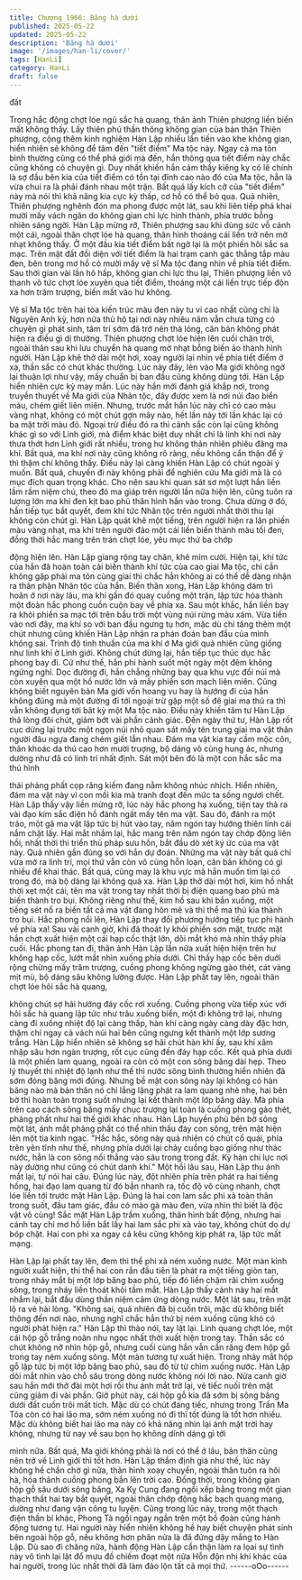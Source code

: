 ```yaml
---
title: Chương 1966: Băng hà dưới
published: 2025-05-22
updated: 2025-05-22
description: 'Băng hà dưới'
image: '/images/han-li/cover/'
tags: [HanLi]
category: HanLi
draft: false
---
```


đất

Trong hắc động chợt lóe ngũ sắc hà quang, thân ảnh Thiên
phượng liền biến mất không thấy. Lấy thiên phú thần thông không
gian của bản thân Thiên phượng, cộng thêm kinh nghiệm Hàn
Lập nhiều lần tiến vào khe không gian, hiển nhiên sẽ không để
tâm đến "tiết điểm" Ma tộc này.
Ngay cả ma tôn bình thường cũng có thể phá giới mà đến, hắn
thông qua tiết điểm này chắc cũng không có chuyện gì. Duy nhất
khiến hắn cảm thấy kiêng kỵ có lẽ chính là sợ đầu bên kia của tiết
điểm có tồn tại đỉnh cao nào đó của Ma tộc, hẳn là vừa chui ra là
phải đánh nhau một trận.
Bất quá lấy kích cỡ của "tiết điểm" này mà nói thì khả năng kia
cực kỳ thấp, cơ hồ có thể bỏ qua.
Quả nhiên, Thiên phượng nghênh đón ma phong được một lát,
sau khi liên tiếp phá khai mười mấy vách ngăn do không gian chi
lực hình thành, phía trước bỗng nhiên sáng ngời.
Hàn Lập mừng rỡ, Thiên phượng sau khi dùng sức vỗ cánh một
cái, ngoài thân chợt lóe hà quang, thân hình thoáng cái liền trở
nên mờ nhạt không thấy.
Ở một đầu kia tiết điểm bất ngờ lại là một phiến hôi sắc sa mạc.
Trên mặt đất đối diện với tiết điểm là hai trạm canh gác thẳng tắp
màu đen, bên trong mơ hồ có mười mấy vệ sĩ Ma tộc đang nhin
về phía tiết điểm. Sau thời gian vài lần hô hấp, không gian chi lực
thu lại, Thiên phượng liền vô thanh vô tức chợt lóe xuyên qua tiết
điểm, thoáng một cái liền trực tiếp độn xa hơn trăm trượng, biến
mất vào hư không.

Vệ sĩ Ma tộc trên hai tòa kiến trúc màu đen này tu vi cao nhất
cũng chỉ là Nguyên Anh kỳ, hơn nữa thủ hộ tại nơi này nhiêu năm
vẫn chưa từng có chuyện gì phát sinh, tâm trí sớm đã trở nên thả
lỏng, căn bản không phát hiện ra điều gì dị thường.
Thiên phượng chợt lóe hiện lên cuối chân trời, ngoài thân sau khi
lưu chuyển hà quang mờ nhạt bỗng biến ảo thành hình người.
Hàn Lập khẽ thở dài một hơi, xoay người lại nhìn về phía tiết
điểm ở xa, thần sắc có chút khác thường. Lúc này đây, lẻn vào
Ma giới không ngờ lại thuận lợi như vậy, mấy chuẩn bị ban đầu
cũng không dùng tới.
Hàn Lập hiển nhiên cực kỳ may mắn.
Lúc này hắn mới đánh giá khắp nơi, trong truyền thuyết về Ma
giới của Nhân tộc, đây được xem là nơi núi đao biển máu, chém
giết liên miên. Nhưng, trước mắt hắn lúc này chỉ có cao màu vàng
nhạt, không có một chút gợn mây nào, hết lần này tới lần khác lại
có ba mặt trời màu đỏ. Ngoại trừ điều đó ra thì cảnh sắc còn lại
cũng không khác gì so với Linh giới, mà điểm khác biệt duy nhất
chỉ là linh khí nơi này thưa thớt hơn Linh giới rất nhiều, trong hư
không thản nhiên phiêu đãng ma khí.
Bất quá, ma khí nơi này cũng không rõ ràng, nếu không cẩn thận
để ý thì thậm chí không thấy.
Điều này lại càng khiến Hàn Lập có chút ngoài ý muốn.
Bất quá, chuyến đi này không phải để nghiên cứu Ma giới mà là
có mục đích quan trọng khác. Cho nên sau khi quan sát sơ một
lượt hắn liền lầm rầm niệm chú, theo đó ma giáp trên người lần
nữa hiện lên, cũng tuôn ra lượng lớn ma khí đen kịt bao phủ thân
hình hắn vào trong. Chưa dừng ở đó, hắn tiếp tục bắt quyết, đem
khí tức Nhân tộc trên người nhất thời thu lại không còn chút gì.
Hàn Lập quát khẽ một tiếng, trên người hiện ra lân phiến màu
vàng nhạt, ma khí trên người đảo một cái liền biến thành màu tối
đen, đồng thời hắc mang trên trán chợt lóe, yêu mục thứ ba chớp

động hiện lên.
Hàn Lập giang rộng tay chân, khẽ mỉm cười.
Hiện tại, khí tức của hắn đã hoàn toàn cải biến thành khí tức của
cao giai Ma tộc, chỉ cần không gặp phải ma tôn cùng giai thì chắc
hẳn không ai có thể dễ dàng nhận ra thân phận Nhân tộc của
hắn.
Biến thân xong, Hàn Lập không dám trì hoãn ở nơi này lâu, ma
khí gần đó quay cuồng một trận, lập tức hóa thành một đoàn hắc
phong cuồn cuộn bay về phía xa. Sau một khắc, hắn liền bay ra
khỏi phiến sa mạc tới trên bầu trời một vùng núi rừng màu xám.
Vừa tiến vào nơi đây, ma khí so với ban đầu ngưng tụ hơn, mặc
dù chỉ tăng thêm một chút nhưng cũng khiến Hàn Lập nhận ra
phán đoán ban đầu của mình không sai. Trình độ tinh thuần của
ma khí ớ Ma giới quả nhiên cũng giống như linh khí ở Linh giới.
Không chút dừng lại, hắn tiếp tục thúc dục hắc phong bay đi.
Cứ như thế, hắn phi hành suốt một ngày một đêm không ngừng
nghỉ.
Dọc đường đi, hắn chẳng những bay qua khu vực đồi núi mà còn
xuyên qua một hồ nước lớn và mấy phiến sơn mạch liên miên.
Cũng không biết nguyên bản Ma giới vốn hoang vu hay là hướng
đi của hắn không đúng mà một đường đi tới ngoại trừ gặp một số
đê giai ma thú ra thì vẫn không đụng tới bât kỳ một Ma tộc nào.
Điều này khiến tâm tư Hàn Lập thả lòng đôi chút, giảm bớt vài
phần cảnh giác.
Đến ngày thứ tư, Hàn Lập rốt cục dừng lại trước một ngọn núi
nhỏ quan sát mấy tên trung giai ma vật thân người đâu ngựa
đang chém giết lẫn nhau.
Đám ma vật kia tay cầm mộc côn, thân khoác da thú cao hơn
mười truợng, bộ dáng vô cùng hung ác, nhưng dường như đã có
linh trí nhất định. Sát một bên đó là một con hắc sắc ma thú hình

thái phảng phất cọp răng kiếm đang nằm không nhúc nhích.
Hiển nhiên, đám ma vật này vì con mồi kia mà tranh đoạt đến
mức ta sống ngươi chết.
Hàn Lập thấy vậy liền mừng rỡ, lúc này hắc phong hạ xuống, tiện
tay thả ra vài đạo kim sắc điện hồ đánh ngất mấy tên ma vật. Sau
đó, đánh ra một trảo, một gã ma vật lập tức bị hút vào tay, năm
ngón tay hướng thiên linh cái nắm chặt lấy.
Hai mắt nhắm lại, hắc mang trên năm ngón tay chớp động liên
hồi, nhất thời thi triển thủ pháp sưu hồn, bắt đầu dò xét ký ức của
ma vật này.
Quả nhiên gần đúng so với hắn dự đoán.
Những ma vật này bất quá chỉ vừa mở ra linh trí, mọi thứ vẫn còn
vô cùng hỗn loạn, căn bản không có gì nhiều để khai thác. Bất
quá, cũng may là khu vực mà hắn muốn tìm lại có trong đó, mà
bộ dáng lại không quá xa.
Hàn Lập thở dài một hơi, kim hồ nhất thời xẹt một cái, tên ma vật
trong tay nhất thời bị điện quang bao phủ mà biến thành tro bụi.
Không riêng như thế, kim hồ sau khi bắn xuống, một tiếng sét nổ
ra biến tất cả ma vật đang hôn mê và thi thể ma thú kia thành tro
bụi.
Hắc phong nổi lên, Hàn Lập thay đổi phương hướng tiếp tục phi
hành về phía xa!
Sau vài canh giờ, khi đã thoát ly khỏi phiến sơn mặt, trước mặt
hắn chợt xuất hiện một cái hạp cốc thật lớn, dõi mắt khó mà nhìn
thấy phía cuối.
Hắc phong tan đi, thân ảnh Hàn Lập lần nữa xuất hiện hiện trên
hư không hạp cốc, lướt mắt nhìn xuống phía dưới. Chỉ thấy hạp
cốc bên duới rộng chừng mấy trăm trượng, cuồng phong không
ngừng gào thét, cát vàng mịt mù, bộ dáng sâu không lường được.
Hàn Lập phất tay lên, ngoài thân chợt lóe hôi sắc hà quang,

không chút sợ hãi hướng đáy cốc rơi xuống. Cuồng phong vừa
tiếp xúc với hôi sắc hà quang lập tức như trâu xuống biển, một đi
không trở lại, nhưng càng đi xuống nhiệt độ lại càng thấp, hàn khí
càng ngày càng dày đặc hơn, thậm chí ngay cả vách núi hai bên
cũng ngưng kết thành một lớp sương trắng. Hàn Lập hiển nhiên
sẽ không sợ hãi chút hàn khí ấy, sau khi xâm nhập sâu hơn ngàn
trượng, rốt cục cũng đến đáy hạp cốc. Kết quả phía dưới là một
phiến lam quang, ngoài ra còn có một con sông băng dài hẹp.
Theo lý thuyết thì nhiệt độ lạnh như thế thì nước sông bình
thường hiển nhiên đã sớm đóng băng mới đúng. Nhưng bề mặt
con sông này lại không có hàn băng nào mà bản thân nó chỉ lẳng
lặng phát ra lam quang nhè nhẹ, hai bên bờ thì hoàn toàn trong
suốt nhưng lại kết thành một lớp băng dày. Mà phía trên cao cách
sông băng mấy chục trượng lại toàn là cuồng phong gào thét,
phảng phất như hai thế giới khác nhau.
Hàn Lập huyền phù bên bờ sông một lát, ánh mắt phảng phất có
thể nhìn thấu đáy con sông, trên mặt hiện lên một tia kinh ngạc.
"Hắc hắc, sông này quả nhiên có chút cổ quái, phía trên yên tĩnh
như thế, nhưng phía dưới lại chảy cuồng bạo giống như thác
nước, hẳn là con sông nối thẳng vào sâu trong trong đất. Kỳ hàn
chi lực nơi này dường như cũng có chút danh khí."
Một hồi lâu sau, Hàn Lập thu ánh mắt lại, tự nói hai câu.
Đúng lúc này, đột nhiên phía trên phát ra hai tiếng hống, hai đạo
lam quang từ đó bắn nhanh ra, tốc độ vô cùng nhanh, chợt lóe
liền tới trước mặt Hàn Lập.
Đúng là hai con lam sắc phi xà toàn thân trong suốt, đầu tam giác,
đầu có mào gà màu đen, vừa nhìn thì biết là độc vật vô cùng!
Sắc mặt Hàn Lập trầm xuống, thân hình bất động, nhưng hai
cánh tay chỉ mơ hồ liền bắt lấy hai lam sắc phi xà vào tay, không
chút do dự bóp chặt.
Hai con phi xa ngay cả kêu cũng không kịp phát ra, lập tức mất
mạng.

Hàn Lập lại phất tay lên, đem thi thể phi xà ném xuống nước.
Một màn kinh người xuất hiện, thi thể hai con rắn đầu tiên là phát
ra một tiếng giòn tan, trong nháy mắt bị một lớp băng bao phủ,
tiếp đó liền chậm rãi chìm xuống sông, trong nháy liền thoát khỏi
tầm mắt.
Hàn Lập thấy cảnh này hai mắt nhắm lại, bắt đầu dùng thần niệm
cảm ứng dòng nước.
Một lát sau, trên mặt lộ ra vẻ hài lòng.
"Không sai, quả nhiên đã bị cuốn trôi, mặc dù không biết thông
đến nơi nào, nhưng nghĩ chắc hẳn thứ bị ném xuống cũng khó có
người phát hiện ra."
Hàn Lập thì thào nói, tay lật lại.
Linh quang chợt lóe, một cái hộp gỗ trắng noãn nhu ngọc nhất
thời xuất hiện trong tay. Thần sắc có chút không nỡ nhìn hộp gỗ,
nhưng cuối cùng hắn vẫn cắn răng đem hộp gỗ trong tay ném
xuống sông.
Một màn tương tự xuất hiện.
Trong nháy mắt hộp gỗ lập tức bị một lớp băng bao phủ, sau đó
từ từ chìm xuống nước.
Hàn Lập dõi mắt nhìn vào chỗ sâu trong dòng nước không nói lời
nào.
Nửa canh giờ sau hắn mới thở đài một hơi rồi thu ánh mắt trở lại,
vẻ tiếc nuối trên mặt cũng giảm đi vài phần. Giờ phút này, cái hộp
gỗ kia đã sớm bị sông băng dưới đất cuốn trôi mất tích.
Mặc dù có chút đáng tiếc, nhưng trong Trấn Ma Tỏa còn có hai
lão ma, sớm ném xuống nó đi thì tốt đúng là tốt hơn nhiều. Mặc
dù không biết hai lão ma này có khả năng nhìn lại ánh mặt trời
hay không, nhưng từ nay về sau bọn họ không dính dáng gì tới

mình nữa. Bất quá, Ma giới không phải là nơi có thể ở lâu, bản
thân cũng nên trở về Linh giới thì tốt hơn.
Hàn Lập thầm định giá như thế, lúc này không hề chần chờ gì
nữa, thân hình xoay chuyển, ngoài thân tuôn ra hôi hà, hóa thảnh
cuồng phong bắn lên trời cao. Đồng thời, trong không gian hộp gỗ
sâu dưới sông băng, Xa Kỵ Cung đang ngồi xếp bằng trong một
gian thạch thất hai tay bắt quyết, ngoài thân chớp động hắc bạch
quang mang, dường như đang vận công tu luyện. Cũng trong lúc
này, trong một thạch điện thần bí khác, Phong Tà ngồi ngay ngắn
trên một bồ đoàn cũng hành động tương tự.
Hai người này hiển nhiên không hề hay biết chuyện phát sinh bên
ngoài hộp gỗ, nếu không hơn phân nửa là đã đứng dậy mắng to
Hàn Lập.
Dù sao đi chăng nữa, hành động Hàn Lập cẩn thận làm ra lọai sự
tình này vô tình lại lật đổ mưu đồ chiếm đoạt một nửa Hỗn độn
nhị khí khác của hai người, trong lúc nhất thời đã làm đảo lộn tất
cả mọi thứ.
------oOo------
